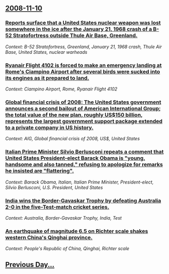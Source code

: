 ## [2008-11-10](/news/2008/11/10/index.md)

### [ Reports surface that a United States nuclear weapon was lost somewhere in the ice after the January 21, 1968 crash of a B-52 Stratofortress outside Thule Air Base, Greenland. ](/news/2008/11/10/reports-surface-that-a-united-states-nuclear-weapon-was-lost-somewhere-in-the-ice-after-the-january-21-1968-crash-of-a-b-52-stratofortress.md)
_Context: B-52 Stratofortress, Greenland, January 21, 1968 crash, Thule Air Base, United States, nuclear warheads_

### [ Ryanair Flight 4102 is forced to make an emergency landing at Rome's Ciampino Airport after several birds were sucked into its engines as it prepared to land. ](/news/2008/11/10/ryanair-flight-4102-is-forced-to-make-an-emergency-landing-at-rome-s-ciampino-airport-after-several-birds-were-sucked-into-its-engines-as-i.md)
_Context: Ciampino Airport, Rome, Ryanair Flight 4102_

### [ Global financial crisis of 2008: The United States government announces a second bailout of American International Group; the total value of the new plan, roughly US$150 billion, represents the largest government support package extended to a private company in US history.](/news/2008/11/10/global-financial-crisis-of-2008-p-the-united-states-government-announces-a-second-bailout-of-american-international-group-the-total-value.md)
_Context: AIG, Global financial crisis of 2008, US$, United States_

### [ Italian Prime Minister Silvio Berlusconi repeats a comment that United States President-elect Barack Obama is "young, handsome and also tanned," refusing to apologize for remarks he insisted are "flattering". ](/news/2008/11/10/italian-prime-minister-silvio-berlusconi-repeats-a-comment-that-united-states-president-elect-barack-obama-is-young-handsome-and-also-tan.md)
_Context: Barack Obama, Italian, Italian Prime Minister, President-elect, Silvio Berlusconi, U.S. President, United States_

### [ India wins the Border-Gavaskar Trophy by defeating Australia 2-0 in the five-Test-match cricket series. ](/news/2008/11/10/india-wins-the-border-gavaskar-trophy-by-defeating-australia-2-0-in-the-five-test-match-cricket-series.md)
_Context: Australia, Border-Gavaskar Trophy, India, Test_

### [ An earthquake of magnitude 6.5 on Richter scale shakes western China's Qinghai province. ](/news/2008/11/10/an-earthquake-of-magnitude-6-5-on-richter-scale-shakes-western-china-s-qinghai-province.md)
_Context: People's Republic of China, Qinghai, Richter scale_

## [Previous Day...](/news/2008/11/9/index.md)

